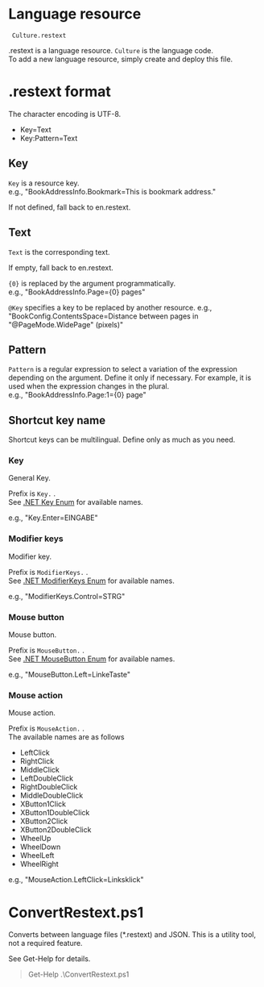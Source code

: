 # Language resource 

     Culture.restext

.restext is a language resource. `Culture` is the language code.   
To add a new language resource, simply create and deploy this file.

# .restext format

The character encoding is UTF-8.  

 * Key=Text
 * Key:Pattern=Text

## Key
`Key` is a resource key.  
e.g., "BookAddressInfo.Bookmark=This is bookmark address."

If not defined, fall back to en.restext.

## Text
`Text` is the corresponding text.

If empty, fall back to en.restext.

 `{0}` is replaced by the argument programmatically.  
e.g., "BookAddressInfo.Page={0} pages"

`@Key` specifies a key to be replaced by another resource.
e.g., "BookConfig.ContentsSpace=Distance between pages in "@PageMode.WidePage" (pixels)"

## Pattern
`Pattern` is a regular expression to select a variation of the expression depending on the argument. Define it only if necessary.
For example, it is used when the expression changes in the plural.  
e.g., "BookAddressInfo.Page:1={0} page"

## Shortcut key name

Shortcut keys can be multilingual. 
Define only as much as you need.

### Key

General Key.

Prefix is `Key.` .  
See [.NET Key Enum](https://learn.microsoft.com/en-us/dotnet/api/system.windows.input.key) for available names.

e.g., "Key.Enter=EINGABE"

### Modifier keys

Modifier key.

Prefix is `ModifierKeys.` .  
See [.NET ModifierKeys Enum](https://learn.microsoft.com/en-us/dotnet/api/system.windows.input.modifierkeys) for available names.

e.g., "ModifierKeys.Control=STRG"

### Mouse button

Mouse button.

Prefix is `MouseButton.` .  
See [.NET MouseButton Enum](https://learn.microsoft.com/en-us/dotnet/api/system.windows.input.mousebutton) for available names.

e.g., "MouseButton.Left=LinkeTaste"

### Mouse action

Mouse action.

Prefix is `MouseAction.` .  
The available names are as follows

- LeftClick
- RightClick
- MiddleClick
- LeftDoubleClick
- RightDoubleClick
- MiddleDoubleClick
- XButton1Click
- XButton1DoubleClick
- XButton2Click
- XButton2DoubleClick
- WheelUp
- WheelDown
- WheelLeft
- WheelRight

e.g., "MouseAction.LeftClick=Linksklick"

# ConvertRestext.ps1

Converts between language files (*.restext) and JSON. This is a utility tool, not a required feature.

See Get-Help for details.

> Get-Help .\ConvertRestext.ps1